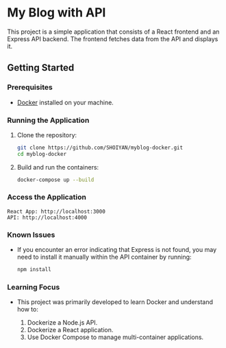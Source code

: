 # My Blog with API

This project is a simple application that consists of a React frontend and an Express API backend. The frontend fetches data from the API and displays it.




## Getting Started

### Prerequisites

- [Docker](https://www.docker.com/get-started) installed on your machine.

### Running the Application

1. Clone the repository:
   ```bash
   git clone https://github.com/SHOIYAN/myblog-docker.git
   cd myblog-docker
2. Build and run the containers:
   ```bash
   docker-compose up --build

### Access the Application

    React App: http://localhost:3000
    API: http://localhost:4000
### Known Issues
  - If you encounter an error indicating that Express is   not found, you may need to install it manually within the API container by running:
    ``` bash
    npm install
### Learning Focus
  - This project was primarily developed to learn Docker and understand how to:

    1. Dockerize a Node.js API.
    2. Dockerize a React application.
    3. Use Docker Compose to manage multi-container   applications.
